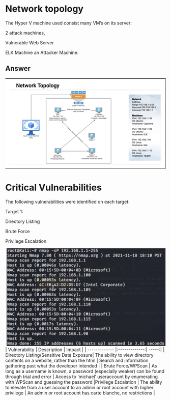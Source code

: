 # Network topology 

The Hyper V machine used consist many VM’s on its server:

2 attack machines, 

Vulnerable Web Server

ELK Machine
an Attacker Machine.
## Answer
![Image1](/images/Image1.png)

# Critical Vulnerabilities

The following vulnerabilities were identified on each target:

Target 1:

Directory Listing

Brute Force

Privilege Escalation

![Image2](/images/Image2.png)
| Vulnerability        | Description           | Impact  |
| ------------- |:-------------:| -----:|
| Directory Listing/Sensitive Data Exposure| The ability to view directory contents on a website, rather than the html | Search and information gathering past what the developer intended |
| Brute Force/WPScan     | As long as a username is known, a password (especially weaker) can be found through trial and error      |   Access to ‘michael’ useraccount by enumerating with WPScan and guessing the password
 |Privilege Escalation | The ability to elevate from a user account to an admin or root account with higher privilege    |    An admin or root account has carte blanche, no restrictions |
